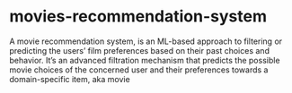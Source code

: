# movies-recommendation-system
A movie recommendation system, is an ML-based approach to filtering or predicting the users’ film preferences based 
on their past choices and behavior. It’s an advanced filtration mechanism that predicts the possible movie choices of the 
concerned user and their preferences towards a domain-specific item, aka movie
